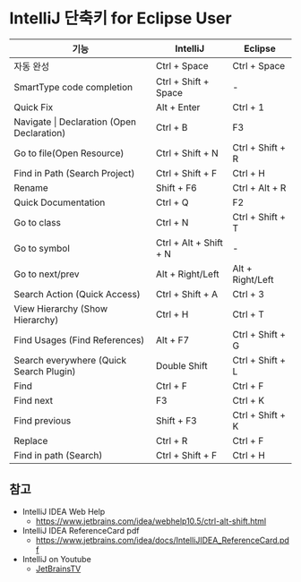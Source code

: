 # IntelliJ 단축키 for Eclipse User

|기능|IntelliJ|Eclipse|
|---|----|----|
|자동 완성 |Ctrl + Space | Ctrl + Space | 
|SmartType code completion | Ctrl + Shift + Space | - | 
|Quick Fix |Alt + Enter | Ctrl + 1 | 
|Navigate &#124; Declaration (Open Declaration)|Ctrl + B | F3 | 
|Go to file(Open Resource) | Ctrl + Shift + N | Ctrl + Shift + R 
|Find in Path (Search Project)| Ctrl + Shift + F |Ctrl + H | 
|Rename | Shift + F6|Ctrl + Alt + R | 
|Quick Documentation | Ctrl + Q | F2 | 
|Go to class|Ctrl + N | Ctrl + Shift + T | 
|Go to symbol | Ctrl + Alt + Shift + N | - |
|Go to next/prev| Alt + Right/Left | Alt + Right/Left |
|Search Action (Quick Access)| Ctrl + Shift + A | Ctrl + 3 |
|View Hierarchy (Show Hierarchy)| Ctrl + H | Ctrl + T |
|Find Usages (Find References)| Alt + F7 | Ctrl + Shift + G|
|Search everywhere (Quick Search Plugin) | Double Shift | Ctrl + Shift + L |
|Find | Ctrl + F | Ctrl + F |
|Find next | F3 | Ctrl + K |
|Find previous | Shift + F3 | Ctrl + Shift + K |
|Replace | Ctrl + R | Ctrl + F |
|Find in path (Search) | Ctrl + Shift + F | Ctrl + H |






## 참고
* IntelliJ IDEA Web Help
  * https://www.jetbrains.com/idea/webhelp10.5/ctrl-alt-shift.html
* IntelliJ IDEA ReferenceCard pdf
  * https://www.jetbrains.com/idea/docs/IntelliJIDEA_ReferenceCard.pdf
* IntelliJ on Youtube
  * [JetBrainsTV](https://www.youtube.com/channel/UC4ogdcPcIAOOMJktgBMhQnQ)
  